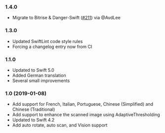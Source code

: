 ### 1.4.0

- Migrate to Bitrise & Danger-Swift ([#211](https://github.com/WeTransfer/WeScan/pull/211)) via @AvdLee

### 1.3.0
- Updated SwiftLint code style rules
- Forcing a changelog entry now from CI

### 1.1.0

- Updated to Swift 5.0
- Added German translation
- Several small improvements

### 1.0 (2019-01-08)

- Add support for French, Italian, Portuguese, Chinese (Simplified) and Chinese (Traditional)
- Add support to enhance the scanned image using AdaptiveThresholding 
- Updated to Swift 4.2
- Add auto rotate, auto scan, and Vision support